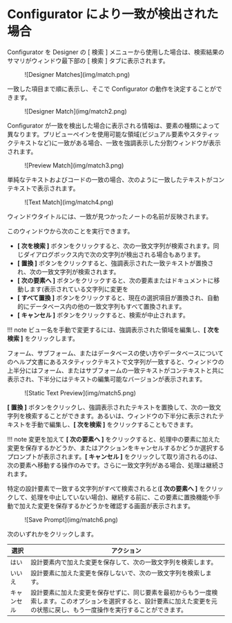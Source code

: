 # Configurator により一致が検出された場合
Configurator を Designer の [ 検索 ] メニューから使用した場合は、検索結果のサマリがウィンドウ最下部の [ 検索 ] タブに表示されます。
<figure markdown="1">
  ![Designer Matches](img/match.png)
</figure>

一致した項目まで順に表示し、そこで Configurator の動作を決定することができます。
<figure markdown="1">
  ![Designer Match](img/match2.png)
</figure>

Configurator が一致を検出した場合に表示される情報は、要素の種類によって異なります。プリビューペインを使用可能な領域(ビジュアル要素やスタティックテキストなど)に一致がある場合、一致を強調表示した分割ウィンドウが表示されます。
<figure markdown="1">
  ![Preview Match](img/match3.png)
</figure>

単純なテキストおよびコードの一致の場合、次のように一致したテキストがコンテキストで表示されます。
<figure markdown="1">
  ![Text Match](img/match4.png)
</figure>

ウィンドウタイトルには、一致が見つかったノートの名前が反映されます。

このウィンドウから次のことを実行できます。

* **[ 次を検索 ]** ボタンをクリックすると、次の一致文字列が検索されます。同じダイアログボックス内で次の文字列が検出される場合もあります。
* **[ 置換 ]** ボタンをクリックすると、強調表示された一致テキストが置換され、次の一致文字列が検索されます。
* **[ 次の要素へ ]** ボタンをクリックすると、次の要素またはドキュメントに移動します(表示されている文字列に変更を
* **[ すべて置換 ]** ボタンをクリックすると、現在の選択項目が置換され、自動的にデータベース内の他の一致文字列もすべて置換されます。
* **[ キャンセル ]** ボタンをクリックすると、検索が中止されます。
 
!!! note
    ビュー名を手動で変更するには、強調表示された領域を編集し、**[ 次を検索 ]** をクリックします。
 
フォーム、サブフォーム、またはデータベースの使い方やデータベースについてのヘルプ文書にあるスタティックテキストで文字列が一致すると、ウィンドウの上半分にはフォーム、またはサブフォームの一致テキストがコンテキストと共に表示され、下半分にはテキストの編集可能なバージョンが表示されます。
<figure markdown="1">
  ![Static Text Preview](img/match5.png)
</figure>

**[ 置換 ]** ボタンをクリックし、強調表示されたテキストを置換して、次の一致文字列を検索することができます。あるいは、ウィンドウの下半分に表示されたテキストを手動で編集し、**[ 次を検索 ]** をクリックすることもできます。

!!! note
    変更を加えて **[ 次の要素へ ]** をクリックすると、処理中の要素に加えた変更を保存するかどうか、またはアクションをキャンセルするかどうか選択するプロンプトが表示されます。**[ キャンセル ]** をクリックして取り消されるのは、次の要素へ移動する操作のみです。さらに一致文字列がある場合、処理は継続されます。
 
特定の設計要素で一致する文字列がすべて検索されると(**[ 次の要素へ ]** をクリックして、処理を中止していない場合)、継続する前に、この要素に置換機能や手動で加えた変更を保存するかどうかを確認する画面が表示されます。
<figure markdown="1">
  ![Save Prompt](img/match6.png)
</figure>

次のいずれかをクリックします。

| 選択 | アクション |
| --- | --- |
| はい | 設計要素内で加えた変更を保存して、次の一致文字列を検索します。 |
| いいえ | 設計要素に加えた変更を保存しないで、次の一致文字列を検索します。 |
| キャンセル | 設計要素に加えた変更を保存せずに、同じ要素を最初からもう一度検索します。このオプションを選択すると、設計要素に加えた変更を元の状態に戻し、もう一度操作を実行することができます。 |